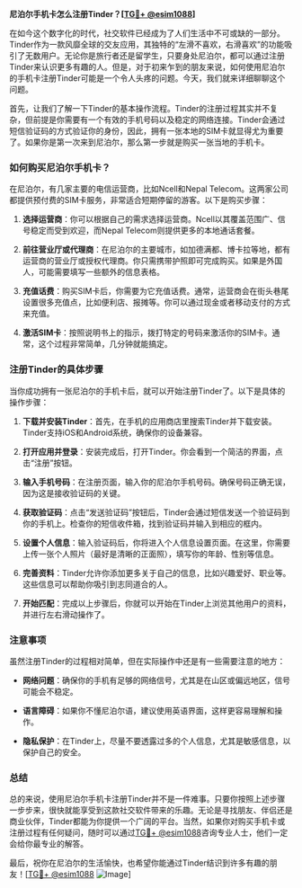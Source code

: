 **尼泊尔手机卡怎么注册Tinder？[[TG💪+ @esim1088](https://t.me/s/esim1088)]**

在如今这个数字化的时代，社交软件已经成为了人们生活中不可或缺的一部分。Tinder作为一款风靡全球的交友应用，其独特的“左滑不喜欢，右滑喜欢”的功能吸引了无数用户。无论你是旅行者还是留学生，只要身处尼泊尔，都可以通过注册Tinder来认识更多有趣的人。但是，对于初来乍到的朋友来说，如何使用尼泊尔的手机卡注册Tinder可能是一个令人头疼的问题。今天，我们就来详细聊聊这个问题。

首先，让我们了解一下Tinder的基本操作流程。Tinder的注册过程其实并不复杂，但前提是你需要有一个有效的手机号码以及稳定的网络连接。Tinder会通过短信验证码的方式验证你的身份，因此，拥有一张本地的SIM卡就显得尤为重要了。如果你是第一次来到尼泊尔，那么第一步就是购买一张当地的手机卡。

### 如何购买尼泊尔手机卡？

在尼泊尔，有几家主要的电信运营商，比如Ncell和Nepal Telecom。这两家公司都提供预付费的SIM卡服务，非常适合短期停留的游客。以下是购买步骤：

1. **选择运营商**：你可以根据自己的需求选择运营商。Ncell以其覆盖范围广、信号稳定而受到欢迎，而Nepal Telecom则提供更多的本地通话套餐。
   
2. **前往营业厅或代理商**：在尼泊尔的主要城市，如加德满都、博卡拉等地，都有运营商的营业厅或授权代理商。你只需携带护照即可完成购买。如果是外国人，可能需要填写一些额外的信息表格。

3. **充值话费**：购买SIM卡后，你需要为它充值话费。通常，运营商会在街头巷尾设置很多充值点，比如便利店、报摊等。你可以通过现金或者移动支付的方式来充值。

4. **激活SIM卡**：按照说明书上的指示，拨打特定的号码来激活你的SIM卡。通常，这个过程非常简单，几分钟就能搞定。

### 注册Tinder的具体步骤

当你成功拥有一张尼泊尔的手机卡后，就可以开始注册Tinder了。以下是具体的操作步骤：

1. **下载并安装Tinder**：首先，在手机的应用商店里搜索Tinder并下载安装。Tinder支持iOS和Android系统，确保你的设备兼容。

2. **打开应用并登录**：安装完成后，打开Tinder。你会看到一个简洁的界面，点击“注册”按钮。

3. **输入手机号码**：在注册页面，输入你的尼泊尔手机号码。确保号码正确无误，因为这是接收验证码的关键。

4. **获取验证码**：点击“发送验证码”按钮后，Tinder会通过短信发送一个验证码到你的手机上。检查你的短信收件箱，找到验证码并输入到相应的框内。

5. **设置个人信息**：输入验证码后，你将进入个人信息设置页面。在这里，你需要上传一张个人照片（最好是清晰的正面照），填写你的年龄、性别等信息。

6. **完善资料**：Tinder允许你添加更多关于自己的信息，比如兴趣爱好、职业等。这些信息可以帮助你吸引到志同道合的人。

7. **开始匹配**：完成以上步骤后，你就可以开始在Tinder上浏览其他用户的资料，并进行左右滑动操作了。

### 注意事项

虽然注册Tinder的过程相对简单，但在实际操作中还是有一些需要注意的地方：

- **网络问题**：确保你的手机有足够的网络信号，尤其是在山区或偏远地区，信号可能会不稳定。
  
- **语言障碍**：如果你不懂尼泊尔语，建议使用英语界面，这样更容易理解和操作。

- **隐私保护**：在Tinder上，尽量不要透露过多的个人信息，尤其是敏感信息，以保护自己的安全。

### 总结

总的来说，使用尼泊尔手机卡注册Tinder并不是一件难事。只要你按照上述步骤一步步来，很快就能享受到这款社交软件带来的乐趣。无论是寻找朋友、伴侣还是商业伙伴，Tinder都能为你提供一个广阔的平台。当然，如果你对购买手机卡或注册过程有任何疑问，随时可以通过[TG💪+ @esim1088](https://t.me/s/esim1088)咨询专业人士，他们一定会给你最专业的解答。

最后，祝你在尼泊尔的生活愉快，也希望你能通过Tinder结识到许多有趣的朋友！[[TG💪+ @esim1088](https://t.me/s/esim1088) ![Image](https://i.postimg.cc/4NQfJmqS/Snipaste-2025-05-13-00-14-12.png)]